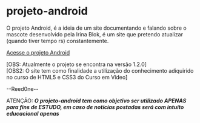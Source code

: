 # projeto-android
 O projeto Android, é a ideia de um site documentando e falando sobre o mascote desenvolvido pela Irina Blok, é um site que pretendo atualizar (quando tiver tempo rs) constantemente.

<a href="https://reed0ne.github.io/projeto-android/android.html">Acesse o projeto Android</a>

[OBS: Atualmente o projeto se encontra na versão 1.2.0] 
<br>
[OBS2: O site tem como finalidade a utilização do conhecimento adiquirido no curso de HTML5 e CSS3 do Curso em Vídeo]

--Reed0ne--

ATENÇÃO: ***O projeto-android tem como objetivo ser utilizado APENAS para fins de ESTUDO, em caso de notícias postadas será com intuito educacional apenas***

